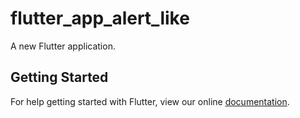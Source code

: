 # flutter_app_alert_like

A new Flutter application.

## Getting Started

For help getting started with Flutter, view our online
[documentation](https://flutter.io/).
